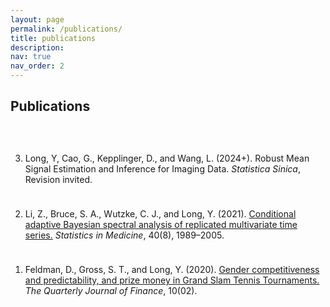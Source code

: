 ```yaml
---
layout: page
permalink: /publications/
title: publications
description: 
nav: true
nav_order: 2
---
```



<h2 class="font-weight-bold" style="color:var(--global-theme-color)">Publications</h2>
<!-- <p style="color:var(--global-text-color)">* denotes equal contribution</p> -->

<ol reversed>
<div style="height:30px;font-size:1px;">&nbsp;</div>

<!-- <p class="font-weight-bold mb-2">2021</p> -->
<li><p style="color:var(--global-text-color)"><span class="font-weight-bold" style="color:var(--global-theme-color)">Long, Y</span>, Cao, G., Kepplinger, D., and Wang, L. (2024+). <span class="font-weight-bold" style="color:var(--global-theme-color)">Robust Mean Signal Estimation and Inference for Imaging Data.</span> <i>Statistica Sinica</i>, Revision invited. </p></li>

<div style="height:10px;font-size:1px;">&nbsp;</div>

<!-- <p class="font-weight-bold mb-2">2021</p> -->
<li><p style="color:var(--global-text-color)">Li, Z., Bruce, S. A., Wutzke, C. J., and <span class="font-weight-bold" style="color:var(--global-theme-color)">Long, Y</span>. (2021). <a class="font-weight-bold" href="https://doi.org/10.1002/sim.8884" rel="external nofollow noopener" target="_blank">Conditional adaptive Bayesian spectral analysis of replicated multivariate time series.</a> <i>Statistics in Medicine</i>, 40(8), 1989–2005. </p></li>

<div style="height:10px;font-size:1px;">&nbsp;</div>

<!-- <p class="font-weight-bold mb-2">2020</p> -->
<li><p style="color:var(--global-text-color)">Feldman, D., Gross, S. T., and <span class="font-weight-bold" style="color:var(--global-theme-color)">Long, Y</span>. (2020). <a class="font-weight-bold" href="https://doi.org/10.1142/S2010139220500068" rel="external nofollow noopener" target="_blank">Gender competitiveness and predictability, and prize money in Grand Slam Tennis Tournaments.</a> <i>The Quarterly Journal of Finance</i>, 10(02). </p></li>
</ol>